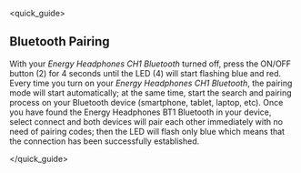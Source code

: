 <quick_guide>
## Bluetooth Pairing

With your *Energy Headphones CH1 Bluetooth* turned off, press the ON/OFF button (2) for 4 seconds until the LED (4) will start flashing blue and red. Every time you turn on your *Energy Headphones CH1 Bluetooth*, the pairing mode will start automatically; at the same time, start the search and pairing process on your Bluetooth device (smartphone, tablet, laptop, etc).  Once you have found the Energy Headphones BT1 Bluetooth in your device, select connect and both devices will pair each other immediately with no need of pairing codes; then the LED will flash only blue which means that the connection has been successfully established.

</quick_guide>
